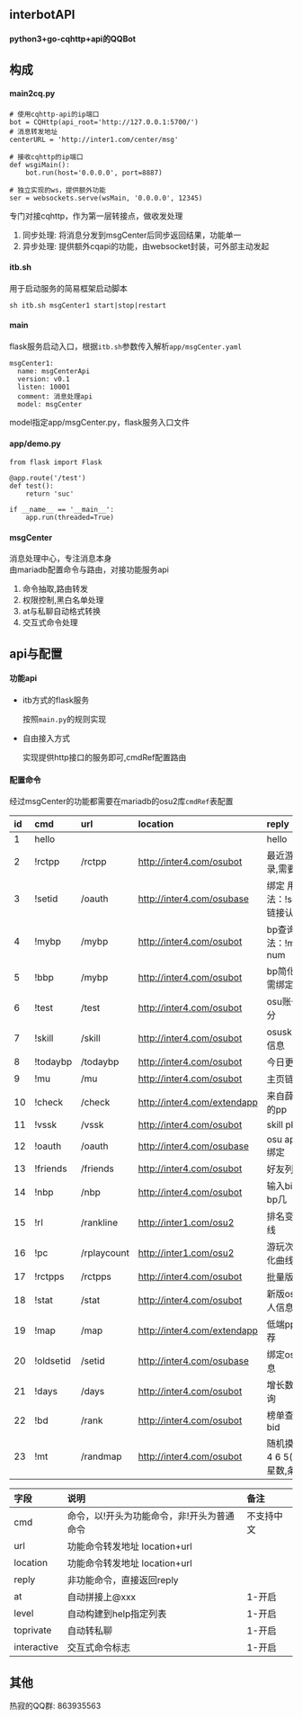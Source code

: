 ## interbotAPI  
#### python3+go-cqhttp+api的QQBot  
  

## 构成
#### main2cq.py
```
# 使用cqhttp-api的ip端口
bot = CQHttp(api_root='http://127.0.0.1:5700/')
# 消息转发地址
centerURL = 'http://inter1.com/center/msg'

# 接收cqhttp的ip端口
def wsgiMain():
    bot.run(host='0.0.0.0', port=8887)
    
# 独立实现的ws，提供额外功能
ser = websockets.serve(wsMain, '0.0.0.0', 12345)
```

专门对接cqhttp，作为第一层转接点，做收发处理
1. 同步处理: 将消息分发到msgCenter后同步返回结果，功能单一  
2. 异步处理: 提供额外cqapi的功能，由websocket封装，可外部主动发起  

   
#### itb.sh 

用于启动服务的简易框架启动脚本  
```
sh itb.sh msgCenter1 start|stop|restart
```

#### main  

flask服务启动入口，根据```itb.sh```参数传入解析```app/msgCenter.yaml```  
```
msgCenter1:
  name: msgCenterApi
  version: v0.1
  listen: 10001
  comment: 消息处理api
  model: msgCenter
```
model指定app/msgCenter.py，flask服务入口文件  

#### app/demo.py
```
from flask import Flask

@app.route('/test')
def test():
    return 'suc'

if __name__ == '__main__':
    app.run(threaded=True)
```

#### msgCenter 

消息处理中心，专注消息本身  
由mariadb配置命令与路由，对接功能服务api  

1. 命令抽取,路由转发
2. 权限控制,黑白名单处理
3. at与私聊自动格式转换
4. 交互式命令处理



## api与配置
#### 功能api 
- itb方式的flask服务 

  按照```main.py```的规则实现   

- 自由接入方式

  实现提供http接口的服务即可,cmdRef配置路由  

#### 配置命令

经过msgCenter的功能都需要在mariadb的osu2库```cmdRef```表配置  


| id | cmd | url | location | reply | at | level | toprivate | interactive |
| :-----| :----- | :----- | :----- | :----- | :----- | :----- | :----- | :----- |
| 1 | hello |  |  | hello | 1 | 1 |   |   |
| 2 | !rctpp | /rctpp | http://inter4.com/osubot | 最近游戏记录,需要绑定  | 1 | 1 |   |   |
| 3 | !setid | /oauth | http://inter4.com/osubase | 绑定 用法：!setid，链接认证  | 1 | 1 | 1 |   |
| 4 | !mybp | /mybp | http://inter4.com/osubot | bp查询 用法：!mybp num  | 1 | 1 |   |   |
| 5 | !bbp | /mybp | http://inter4.com/osubot | bp简化输出,需绑定  |   | 1 |   |   |
| 6 | !test | /test | http://inter4.com/osubot | osu账号评分  |   | 1 |   |   |
| 7 | !skill | /skill | http://inter4.com/osubot | osuskill站点信息  |   | 1 |   |   |
| 8 | !todaybp | /todaybp | http://inter4.com/osubot | 今日更新bp  |   | 1 |   |   |
| 9 | !mu | /mu | http://inter4.com/osubot | 主页链接  |   | 1 |   |   |
| 10 | !check | /check | http://inter4.com/extendapp | 来自薛定谔的pp  |   | 1 |   |   |
| 11 | !vssk | /vssk | http://inter4.com/osubot | skill pk  |   | 1 |   |   |
| 12 | !oauth | /oauth | http://inter4.com/osubase | osu apiv2 绑定  |  1 | 1 |   |   |
| 13 | !friends | /friends | http://inter4.com/osubot | 好友列表  |  1 | 1 |   |   |
| 14 | !nbp | /nbp | http://inter4.com/osubot | 输入bid得到bp几  |  1 | 1 |   |   |
| 15 | !rl | /rankline | http://inter1.com/osu2 | 排名变化曲线  |    | 1 |   |   |
| 16 | !pc | /rplaycount | http://inter1.com/osu2 | 游玩次数变化曲线  |    | 1 |   |   |
| 17 | !rctpps | /rctpps | http://inter4.com/osubot | 批量版rctpp   |  1  |  |   |   |
| 18 | !stat | /stat | http://inter4.com/osubot | 新版osu个人信息   |  1  |  |   |   |
| 19 | !map | /map | http://inter4.com/extendapp | 低端pp图推荐   |  1  |  |   |   |
| 20 | !oldsetid | /setid | http://inter4.com/osubase | 绑定osu信息   |  1  |  |   |   |
| 21 | !days | /days | http://inter4.com/osubot | 增长数据查询   |     | 1 |   |   |
| 22 | !bd | /rank | http://inter4.com/osubot | 榜单查询 bd bid   |     | 1 |   |   |
| 23 | !mt | /randmap | http://inter4.com/osubot | 随机摸图 mt 4 6 5(星数,星数,条数)   |     | 1 |   |   |


| 字段 | 说明 | 备注 | 
| :-----| :----- | :----- |
| cmd | 命令，以!开头为功能命令，非!开头为普通命令 | 不支持中文 |
| url | 功能命令转发地址 location+url |  |
| location | 功能命令转发地址 location+url |  |
| reply | 非功能命令，直接返回reply |  |
| at | 自动拼接上@xxx  | 1-开启 |
| level | 自动构建到help指定列表 | 1-开启 |
| toprivate | 自动转私聊 | 1-开启 |
| interactive | 交互式命令标志 | 1-开启 |




## 其他  

热寂的QQ群: 863935563  

